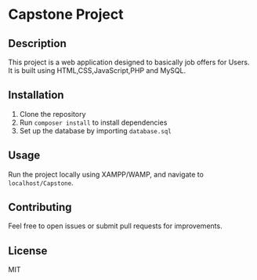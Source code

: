 # Capstone Project

## Description
This project is a web application designed to basically job offers for Users. It is built using HTML,CSS,JavaScript,PHP and MySQL.

## Installation
1. Clone the repository
2. Run `composer install` to install dependencies
3. Set up the database by importing `database.sql`

## Usage
Run the project locally using XAMPP/WAMP, and navigate to `localhost/Capstone`.

## Contributing
Feel free to open issues or submit pull requests for improvements.

## License
MIT
